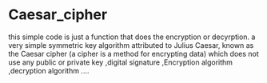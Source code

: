# Caesar_cipher
this simple code is just a function that does the encryption or decyrption. a very simple symmetric key algorithm attributed to Julius Caesar, known as the Caesar cipher (a cipher is a method for encrypting data) which does not use any public or private key ,digital signature ,Encryption algorithm ,decryption algorithm ....
